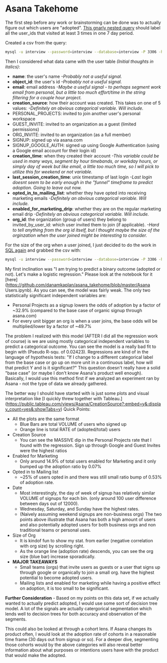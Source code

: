 # Asana Takehome

The first step before any work or brainstorming can be done was to actually figure out which users are "adopted". [This gnarly nested query](https://github.com/danamkaplan/asana_takehome/blob/master/adopted_users.sql) should label all the user_ids that visited at least 3 times in one 7 day period. 

Created a csv from the query:

``` bash 
mysql -u interview --password=interview --database=interview -P 3306 -h data-challenge-9x.cswh4gchpi8n.us-east-1.rds.amazonaws.com < adopted_users.sql | tr '\t' ',' > adopted_users.csv
```

Then I considered what data came with the user table *(Initial thoughts in italics)*: 

* **name**: the user's name *-Probably not a useful signal.*
* **object_id**: the user's id *-Probably not a useful signal.*
* **email**: email address *-Maybe a useful signal - to perhaps segment work email from personal, but a little too much effort/time in the string filtering for a couple hour project.*
* **creation_source**: how their account was created. This takes on one of 5 values: *-Definitely an obvious categorical variable. Will include.*
 * PERSONAL_PROJECTS: invited to join another user's personal workspace
 * GUEST_INVITE: invited to an organization as a guest (limited permissions)
 * ORG_INVITE: invited to an organization (as a full member)
 * SIGNUP: signed up via asana.com
 * SIGNUP\_GOOGLE_AUTH: signed up using Google Authentication (using a Google email account for their login id)
* **creation_time**: when they created their account *-This variable could be used in many ways, segment by hour timebands, or workday hours, or simply day of week but like email, a little too much time, so I will pick to utilize this for weekend or not variable.*
* **last\_session\_creation_time**: unix timestamp of last login *-Last login doesnt seem to be early enough in the "funnel" timeframe to predict adoption. Going to leave out now.*
* **opted\_in\_to\_mailing\_list**: whether they have opted into receiving marketing emails *-Definitely an obvious categorical variable. Will include.*
* **enabled\_for\_marketing_drip**: whether they are on the regular marketing email drip *-Definitely an obvious categorical variable. Will include.*
* **org_id**: the organization (group of users) they belong to
invited_by_user_id: which user invited them to join (if applicable).
*-Hard to tell anything from the org id itself, but I thought maybe the size of the orginzation when the user joined might be interesting to consider.*

For the size of the org when a user joined, I just decided to do the work in [SQL again](https://github.com/danamkaplan/asana_takehome/blob/master/size_org_joined.sql) and grabbed the csv with:

```bash
mysql -u interview --password=interview --database=interview -P 3306 -h data-challenge-9x.cswh4gchpi8n.us-east-1.rds.amazonaws.com < size_org_joined.sql | tr '\t' ',' > size_org_joined.csv
```

My first inclination was "I am trying to predict a binary outcome (adopted or not). Let's make a logistic regression." Please look at the notebook for it [here](https://github.com/danamkaplan/asana_takehome/blob/master/Asana Users.ipynb). As you can see, the model was fairly weak. The only two statistically significant independent variables are: 

* Personal Projects as a signup lowers the odds of adoption by a factor of ~32.9% (compared to the base case of organic signup through asana.com) 
* For every unit bigger an org is when a user joins, the base odds will be multiplied/lower by a factor of ~49.7%

The problem I realized with this model (AFTER I did all the regression work of course) is we are using mostly categorical independent variables to predict a categorical outcome. You can see the model is a really bad fit to begin with (Pseudo R-squ. of 0.02423). Regressions are kind of in the language of hypothesis tests: "If I change to a different categorical label from the base case or go up on more unit in a continuous label, how will that predict Y and is it significant?" This question doesn't really have a solid "base case" (or maybe I don't know Asana's product well enough). Basically, I would use this method first if we analyzed an experiment ran by Asana - not the type of data we already gathered. 

The better way I should have started with is just some plots and visual interpretation like [I quickly threw together with Tableau.] (https://public.tableau.com/views/Asana/CreationSource?:embed=y&:display_count=yes&:showTabs=y) Quick Points:

* All the plots are the same format
	* Blue Bars are total VOLUME of users who signed up
	* Orange line is total RATE of (adopted/total) users
* Creation Source
	* You can see the MASSIVE dip in the Personal Projects rate that I found with the regression. Sign up through Google and Guest Invites were the highest ratios 
* Enabled for Marketing
	* Only around 14.9% of total users enabled for Marketing and it only bumped up the adoption ratio by 0.07%
* Opted in to Mailing list
	*  ~25% of users opted in and there was still small ratio bump of 0.53% of adoption rate.
* Date
	* Most interestingly, the day of week of signup has relatively similar VOLUME of signups for each bin. (only around 100 user difference between days out of 12000). 
	* Wednesday, Saturday, and Sunday have the highest rates. 
	* (Naively assuming weekend signups are non-business orgs) The two points above illustrate that Asana has both a high amount of users and also potentially adopted users for both business orgs and non traditional teams or personal uses. 
* Size of Org
	* It is kindof fun to show my stat. from earlier (negative correlation with org size) by scrolling right. 
	* As the orange line (adoption rate) descends, you can see the org size (blue bar) increase sporadically. 
* **MAJOR TAKEAWAYS**
	*   Small teams (orgs) that invite users as guests or a user that signs up through google or organically to join a small org. have the highest potential to become adopted users. 
	*   Mailing lists and enabled for marketing while having a positive effect on adoption, it is too small to be significant. 

**Further Consideration** - Based on my points on this data set, if we actually wanted to actually predict adopted, I would use some sort of decision tree model. A lot of the signals are actually catergorical segmentation which lends well to decision trees for both accuracy and observation of the segments. 

This could also be looked at through a cohort lens. If Asana changes its product often, I would look at the adoption rate of cohorts in a reasonable time frame (30 days out from signup or so). For a deeper dive, segmenting those cohorts would by the above categories will also reveal better information about what purposes or intentions users have with the product that would make the adopted. 

